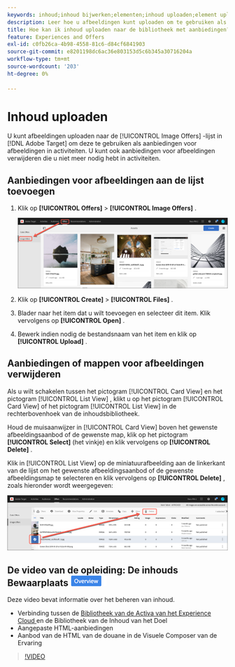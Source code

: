 ```yaml
---
keywords: inhoud;inhoud bijwerken;elementen;inhoud uploaden;element uploaden
description: Leer hoe u afbeeldingen kunt uploaden om te gebruiken als afbeeldingsaanbiedingen in Adobe Target.
title: Hoe kan ik inhoud uploaden naar de bibliotheek met aanbiedingen?
feature: Experiences and Offers
exl-id: c0fb26ca-4b98-4558-81c6-d84cf6841903
source-git-commit: e8201198dc6ac36e803153d5c6b345a30716204a
workflow-type: tm+mt
source-wordcount: '203'
ht-degree: 0%

---
```


# Inhoud uploaden

U kunt afbeeldingen uploaden naar de [!UICONTROL Image Offers] -lijst in [!DNL Adobe Target] om deze te gebruiken als aanbiedingen voor afbeeldingen in activiteiten. U kunt ook aanbiedingen voor afbeeldingen verwijderen die u niet meer nodig hebt in activiteiten.

## Aanbiedingen voor afbeeldingen aan de lijst toevoegen

1. Klik op **[!UICONTROL Offers]** > **[!UICONTROL Image Offers]** .

   ![ Aanbiedingen > Aanbiedingen van het Beeld ](/help/main/c-experiences/c-manage-content/assets/image-offers-tab.png)

1. Klik op **[!UICONTROL Create]** > **[!UICONTROL Files]** .
1. Blader naar het item dat u wilt toevoegen en selecteer dit item. Klik vervolgens op **[!UICONTROL Open]** .
1. Bewerk indien nodig de bestandsnaam van het item en klik op **[!UICONTROL Upload]** .

## Aanbiedingen of mappen voor afbeeldingen verwijderen

Als u wilt schakelen tussen het pictogram [!UICONTROL Card View] en het pictogram [!UICONTROL List View] , klikt u op het pictogram [!UICONTROL Card View] of het pictogram [!UICONTROL List View] in de rechterbovenhoek van de inhoudsbibliotheek.

Houd de muisaanwijzer in [!UICONTROL Card View] boven het gewenste afbeeldingsaanbod of de gewenste map, klik op het pictogram **[!UICONTROL Select]** (het vinkje) en klik vervolgens op **[!UICONTROL Delete]** .

Klik in [!UICONTROL List View] op de miniatuurafbeelding aan de linkerkant van de lijst om het gewenste afbeeldingsaanbod of de gewenste afbeeldingsmap te selecteren en klik vervolgens op **[!UICONTROL Delete]** , zoals hieronder wordt weergegeven:

![ Schrap geselecteerd punt ](/help/main/c-experiences/c-manage-content/assets/delete-image-offer.png)

## De video van de opleiding: De inhouds Bewaarplaats ![ badge van het Overzicht ](/help/main/assets/overview.png)

Deze video bevat informatie over het beheren van inhoud.

* Verbinding tussen de [ Bibliotheek van de Activa van het Experience Cloud ](https://experienceleague.adobe.com/docs/core-services/interface/assets/creative-cloud.html) en de Bibliotheek van de Inhoud van het Doel
* Aangepaste HTML-aanbiedingen
* Aanbod van de HTML van de douane in de Visuele Composer van de Ervaring

>[!VIDEO](https://video.tv.adobe.com/v/17387)
